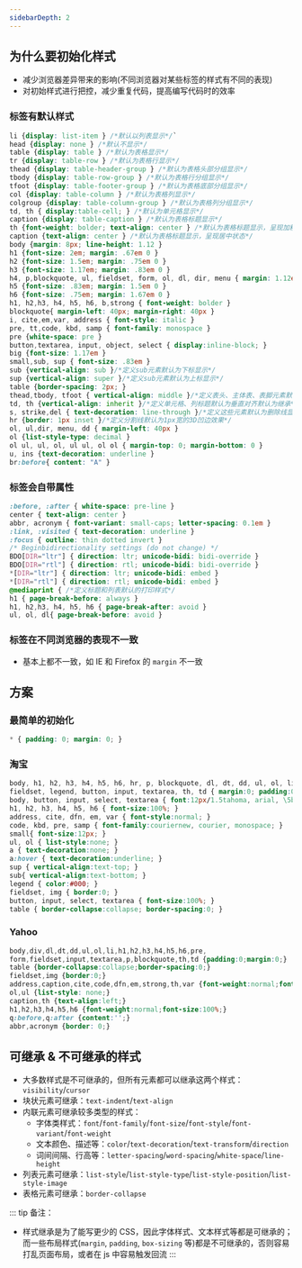 ```yaml
---
sidebarDepth: 2
---
```


## 为什么要初始化样式

+ 减少浏览器差异带来的影响(不同浏览器对某些标签的样式有不同的表现)
+ 对初始样式进行把控，减少重复代码，提高编写代码时的效率


### 标签有默认样式

```css
li {display: list-item } /*默认以列表显示*/` 
head {display: none } /*默认不显示*/
table {display: table } /*默认为表格显示*/
tr {display: table-row } /*默认为表格行显示*/
thead {display: table-header-group } /*默认为表格头部分组显示*/
tbody {display: table-row-group } /*默认为表格行分组显示*/
tfoot {display: table-footer-group } /*默认为表格底部分组显示*/
col {display: table-column } /*默认为表格列显示*/
colgroup {display: table-column-group } /*默认为表格列分组显示*/
td, th { display:table-cell; } /*默认为单元格显示*/
caption {display: table-caption } /*默认为表格标题显示*/
th {font-weight: bolder; text-align: center } /*默认为表格标题显示，呈现加粗居中状态*/
caption {text-align: center } /*默认为表格标题显示，呈现居中状态*/
body {margin: 8px; line-height: 1.12 }
h1 {font-size: 2em; margin: .67em 0 }
h2 {font-size: 1.5em; margin: .75em 0 }
h3 {font-size: 1.17em; margin: .83em 0 }
h4, p,blockquote, ul, fieldset, form, ol, dl, dir, menu { margin: 1.12em 0 }
h5 {font-size: .83em; margin: 1.5em 0 }
h6 {font-size: .75em; margin: 1.67em 0 }
h1, h2,h3, h4, h5, h6, b,strong { font-weight: bolder }
blockquote{ margin-left: 40px; margin-right: 40px }
i, cite,em,var, address { font-style: italic }
pre, tt,code, kbd, samp { font-family: monospace }
pre {white-space: pre }
button,textarea, input, object, select { display:inline-block; }
big {font-size: 1.17em }
small,sub, sup { font-size: .83em }
sub {vertical-align: sub }/*定义sub元素默认为下标显示*/
sup {vertical-align: super }/*定义sub元素默认为上标显示*/
table {border-spacing: 2px; }
thead,tbody, tfoot { vertical-align: middle }/*定义表头、主体表、表脚元素默认为垂直对齐*/
td, th {vertical-align: inherit }/*定义单元格、列标题默认为垂直对齐默认为继承*/
s, strike,del { text-decoration: line-through }/*定义这些元素默认为删除线显示*/
hr {border: 1px inset }/*定义分割线默认为1px宽的3D凹边效果*/
ol, ul,dir, menu, dd { margin-left: 40px }
ol {list-style-type: decimal }
ol ul, ul, ol, ul ul, ol ol { margin-top: 0; margin-bottom: 0 }
u, ins {text-decoration: underline }
br:before{ content: "A" }
```


### 标签会自带属性

```css
:before, :after { white-space: pre-line }
center { text-align: center }
abbr, acronym { font-variant: small-caps; letter-spacing: 0.1em }
:link, :visited { text-decoration: underline }
:focus { outline: thin dotted invert }
/* Beginbidirectionality settings (do not change) */
BDO[DIR="ltr"] { direction: ltr; unicode-bidi: bidi-override }
BDO[DIR="rtl"] { direction: rtl; unicode-bidi: bidi-override }
*[DIR="ltr"] { direction: ltr; unicode-bidi: embed }
*[DIR="rtl"] { direction: rtl; unicode-bidi: embed }
@mediaprint { /*定义标题和列表默认的打印样式*/
h1 { page-break-before: always }
h1, h2,h3, h4, h5, h6 { page-break-after: avoid }
ul, ol, dl{ page-break-before: avoid }
```


### 标签在不同浏览器的表现不一致

+ 基本上都不一致，如 IE 和 Firefox 的 `margin` 不一致





## 方案

### 最简单的初始化

```css
* { padding: 0; margin: 0; }
```


### 淘宝

```css
body, h1, h2, h3, h4, h5, h6, hr, p, blockquote, dl, dt, dd, ul, ol, li, pre, form,
fieldset, legend, button, input, textarea, th, td { margin:0; padding:0; }
body, button, input, select, textarea { font:12px/1.5tahoma, arial, \5b8b\4f53; }
h1, h2, h3, h4, h5, h6 { font-size:100%; }
address, cite, dfn, em, var { font-style:normal; }
code, kbd, pre, samp { font-family:couriernew, courier, monospace; }
small{ font-size:12px; }
ul, ol { list-style:none; }
a { text-decoration:none; }
a:hover { text-decoration:underline; }
sup { vertical-align:text-top; }
sub{ vertical-align:text-bottom; }
legend { color:#000; }
fieldset, img { border:0; }
button, input, select, textarea { font-size:100%; }
table { border-collapse:collapse; border-spacing:0; }
```


### Yahoo

```css
body,div,dl,dt,dd,ul,ol,li,h1,h2,h3,h4,h5,h6,pre, 
form,fieldset,input,textarea,p,blockquote,th,td {padding:0;margin:0;} 
table {border-collapse:collapse;border-spacing:0;} 
fieldset,img {border:0;} 
address,caption,cite,code,dfn,em,strong,th,var {font-weight:normal;font-style:normal;} 
ol,ul {list-style: none;} 
caption,th {text-align:left;} 
h1,h2,h3,h4,h5,h6 {font-weight:normal;font-size:100%;} 
q:before,q:after {content:'';} 
abbr,acronym {border: 0;}
```



## 可继承 & 不可继承的样式

+ 大多数样式是不可继承的，但所有元素都可以继承这两个样式：`visibility`/`cursor`
+ 块状元素可继承：`text-indent`/`text-align`
+ 内联元素可继承较多类型的样式：
  + 字体类样式：`font`/`font-family`/`font-size`/`font-style`/`font-variant`/`font-weight`
  + 文本颜色、描述等：`color`/`text-decoration`/`text-transform`/`direction`
  + 词间间隔、行高等：`letter-spacing`/`word-spacing`/`white-space`/`line-height`
+ 列表元素可继承：`list-style`/`list-style-type`/`list-style-position`/`list-style-image`
+ 表格元素可继承：`border-collapse`


::: tip 备注：
+ 样式继承是为了能写更少的 CSS，因此字体样式、文本样式等都是可继承的；而一些布局样式(`margin`, `padding`, `box-sizing` 等)都是不可继承的，否则容易打乱页面布局，或者在 js 中容易触发回流
:::
